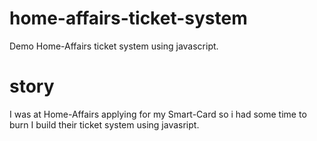 # home-affairs-ticket-system
Demo Home-Affairs ticket system using javascript.

# story 
I was at Home-Affairs applying for my Smart-Card so i had some time to burn I build their ticket system using javasript.
